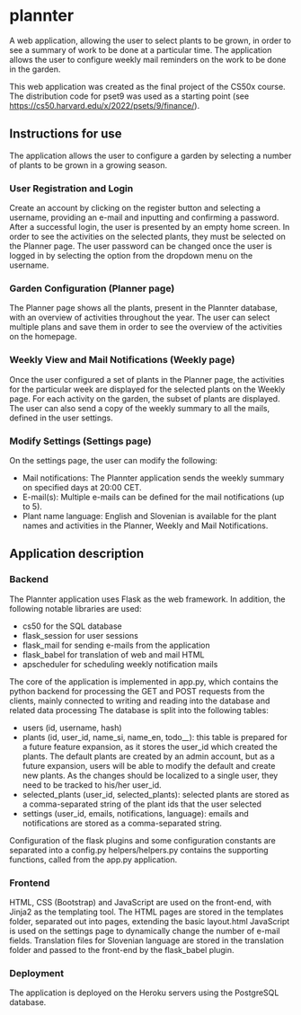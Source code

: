 # plannter

A web application, allowing the user to select plants to be grown, in order to see a summary of work to be done at a particular time. The application allows the user to configure weekly mail reminders on the work to be done in the garden.

This web application was created as the final project of the CS50x course. The distribution code for pset9 was used as a starting point (see https://cs50.harvard.edu/x/2022/psets/9/finance/).

## Instructions for use

The application allows the user to configure a garden by selecting a number of plants to be grown in a growing season.

### User Registration and Login
Create an account by clicking on the register button and selecting a username, providing an e-mail and inputting and confirming a password. After a successful login, the user is presented by an empty home screen. In order to see the activities on the selected plants, they must be selected on the Planner page.
The user password can be changed once the user is logged in by selecting the option from the dropdown menu on the username.

### Garden Configuration (Planner page)
The Planner page shows all the plants, present in the Plannter database, with an overview of activities throughout the year. The user can select multiple plans and save them in order to see the overview of the activities on the homepage.

### Weekly View and Mail Notifications (Weekly page)
Once the user configured a set of plants in the Planner page, the activities for the particular week are displayed for the selected plants on the Weekly page. For each activity on the garden, the subset of plants are displayed. The user can also send a copy of the weekly summary to all the mails, defined in the user settings.

### Modify Settings (Settings page)
On the settings page, the user can modify the following:
- Mail notifications: The Plannter application sends the weekly summary on specified days at 20:00 CET.
- E-mail(s): Multiple e-mails can be defined for the mail notifications (up to 5).
- Plant name language: English and Slovenian is available for the plant names and activities in the Planner, Weekly and Mail Notifications.

## Application description

### Backend
The Plannter application uses Flask as the web framework. In addition, the following notable libraries are used:
- cs50 for the SQL database
- flask_session for user sessions
- flask_mail for sending e-mails from the application
- flask_babel for translation of web and mail HTML
- apscheduler for scheduling weekly notification mails

The core of the application is implemented in app.py, which contains the python backend for processing the GET and POST requests from the clients, mainly connected to writing and reading into the database and related data processing
The database is split into the following tables:
- users (id, username, hash)
- plants (id, user_id, name_si, name_en, todo_*_*): this table is prepared for a future feature expansion, as it stores the user_id which created the plants. The default plants are created by an admin account, but as a future expansion, users will be able to modify the default and create new plants. As the changes should be localized to a single user, they need to be tracked to his/her user_id.
- selected_plants (user_id, selected_plants): selected plants are stored as a comma-separated string of the plant ids that the user selected
- settings (user_id, emails, notifications, language): emails and notifications are stored as a comma-separated string.

Configuration of the flask plugins and some configuration constants are separated into a config.py
helpers/helpers.py contains the supporting functions, called from the app.py application.

### Frontend
HTML, CSS (Bootstrap) and JavaScript are used on the front-end, with Jinja2 as the templating tool.
The HTML pages are stored in the templates folder, separated out into pages, extending the basic layout.html
JavaScript is used on the settings page to dynamically change the number of e-mail fields.
Translation files for Slovenian language are stored in the translation folder and passed to the front-end by the flask_babel plugin.

### Deployment
The application is deployed on the Heroku servers using the PostgreSQL database.

